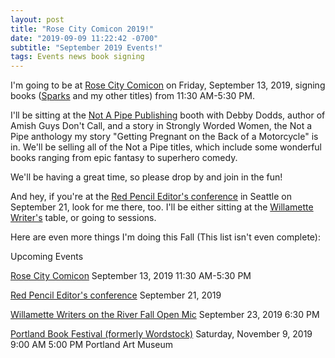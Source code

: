 ```yaml
---
layout: post
title: "Rose City Comicon 2019!"
date: "2019-09-09 11:22:42 -0700"
subtitle: "September 2019 Events!"
tags: Events news book signing
---
```


I'm going to be at [Rose City Comicon](https://rosecitycomiccon.com/) on Friday, September 13, 2019, signing books ([Sparks](https://amzn.to/2JlV9pM) and my other titles) from 11:30 AM-5:30 PM.

I'll be sitting at the [Not A Pipe Publishing](http://www.notapipepublishing.com/new-events) booth with Debby Dodds, author of Amish Guys Don't Call, and a story in Strongly Worded Women, the Not a Pipe anthology my story "Getting Pregnant on the Back of a Motorcycle" is in. We'll be selling all of the Not a Pipe titles, which include some wonderful books ranging from epic fantasy to superhero comedy.

We'll be having a great time, so please drop by and join in the fun!

And hey, if you're at the [Red Pencil Editor's conference](https://edsguild.org/red-pencil-conference-2019-voice-voices/) in Seattle on September 21, look for me there, too. I'll be either sitting at the [Willamette Writer's](https://willamettewriters.org/) table, or going to sessions.

Here are even more things I'm doing this Fall (This list isn't even complete):

Upcoming Events

[Rose City Comicon](https://rosecitycomiccon.com/)
September 13, 2019
11:30 AM-5:30 PM

[Red Pencil Editor's conference](https://edsguild.org/red-pencil-conference-2019-voice-voices/)
September 21, 2019

[Willamette Writers on the River Fall Open Mic](https://www.facebook.com/events/2299023183683674/)
September 23, 2019
6:30 PM

[Portland Book Festival (formerly Wordstock)](http://www.notapipepublishing.com/new-events/2019/11/9/portland-book-festival-formerly-wordstock)
Saturday, November 9, 2019
9:00 AM  5:00 PM
Portland Art Museum
